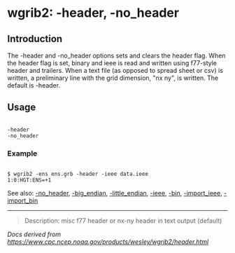 # wgrib2: -header, -no_header

## Introduction

The -header and
-no_header options
sets and clears the header flag. When the
header flag is set, binary and ieee is read and written
using f77-style header and trailers.
When a text file (as opposed to spread sheet or csv) is written,
a preliminary line with the grid dimension, "nx ny",
is written. The default is -header.

## Usage

```

-header
-no_header

```

### Example

```

$ wgrib2 -ens ens.grb -header -ieee data.ieee
1:0:HGT:ENS=+1

```

See also:
[-no_header](./no_header.md),
[-big_endian](./big_endian.md),
[-little_endian](./little_endian.md),
[-ieee](./ieee.md),
[-bin](./bin.md),
[-import_ieee](./import_ieee.md),
[-import_bin](./import_bin.md)

---

> Description: misc f77 header or nx-ny header in text output (default)

_Docs derived from <https://www.cpc.ncep.noaa.gov/products/wesley/wgrib2/header.html>_

